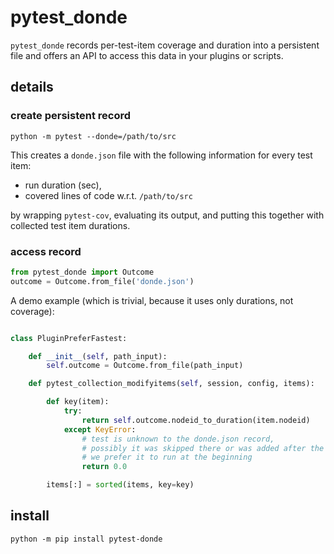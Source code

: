 # pytest_donde

`pytest_donde` records per-test-item coverage and duration into a persistent file and offers an API to access this data in your plugins or scripts.

## details

### create persistent record

```shell
python -m pytest --donde=/path/to/src
```

This creates a `donde.json` file with the following information for every test item:
- run duration (sec),
- covered lines of code w.r.t. `/path/to/src`

by wrapping `pytest-cov`, evaluating its output, and putting this together with collected test item durations.

### access record

```python
from pytest_donde import Outcome
outcome = Outcome.from_file('donde.json')
```

A demo example (which is trivial, because it uses only durations, not coverage):

```python

class PluginPreferFastest:

    def __init__(self, path_input):
        self.outcome = Outcome.from_file(path_input)

    def pytest_collection_modifyitems(self, session, config, items):

        def key(item):
            try:
                return self.outcome.nodeid_to_duration(item.nodeid)
            except KeyError:
                # test is unknown to the donde.json record,
                # possibly it was skipped there or was added after the record was made
                # we prefer it to run at the beginning
                return 0.0

        items[:] = sorted(items, key=key)
```

## install

```shell
python -m pip install pytest-donde
```
